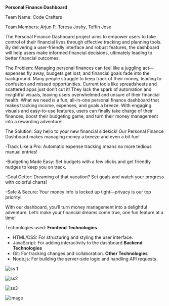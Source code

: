 __Personal Finance Dashboard__
              
Team Name: Code Crafters

Team Members: Arjun P, Teresa Joshy, Teffin Jose

The Personal Finance Dashboard project aims to empower users to take control of their financial lives through effective tracking and planning tools. By delivering a user-friendly interface and robust features, the dashboard will help users make informed financial decisions, ultimately leading to better financial outcomes.

The Problem: Managing personal finances can feel like a juggling act—expenses fly away, budgets get lost, and financial goals fade into the background. Many people struggle to keep track of their money, leading to confusion and missed opportunities.
Current tools like spreadsheets and scattered apps just don’t cut it! They lack the spark of automation and insightful visuals, leaving users overwhelmed and unsure of their financial health.
What we need is a fun, all-in-one personal finance dashboard that makes tracking income, expenses, and goals a breeze. With engaging visuals and easy-to-use features, users can finally take charge of their finances, boost their budgeting game, and turn their money management into a rewarding adventure!.

The Solution: Say hello to your new financial sidekick! Our Personal Finance Dashboard makes managing money a breeze and even a bit fun!

-Track Like a Pro: Automatic expense tracking means no more tedious manual entries!

-Budgeting Made Easy: Set budgets with a few clicks and get friendly nudges to keep you on track.

-Goal Getter: Dreaming of that vacation? Set goals and watch your progress with colorful charts!

-Safe & Secure: Your money info is locked up tight—privacy is our top priority!

With our dashboard, you’ll turn money management into a delightful adventure. Let’s make your financial dreams come true, one fun feature at a time!

Technologies used: **Frontend Technologies**
- HTML/CSS: For structuring and styling the user interface.
- JavaScript: For adding interactivity to the dashboard
**Backend Technologies**
- Git: For tracking changes and collaboration.
**Other Technologies**
- Node.js: For building the server-side logic and handling API requests.


![ss 1](https://github.com/user-attachments/assets/e2252473-df69-4b90-b3f3-5b361c93647a)

![ss2](https://github.com/user-attachments/assets/d35b473a-f51a-4a27-a1e2-9389ceb22de7)

![ss3](https://github.com/user-attachments/assets/4de3a247-a850-42fe-b963-e8c75404c581)

![image](https://github.com/user-attachments/assets/8f01aaac-b83f-49be-b131-9d8d114a8518)
